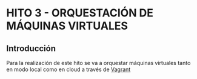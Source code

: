 # HITO 3 - ORQUESTACIÓN DE MÁQUINAS VIRTUALES

## Introducción
Para la realización de este hito se va a orquestar máquinas virtuales tanto en modo local como en cloud a través de [Vagrant](https://www.vagrantup.com/)